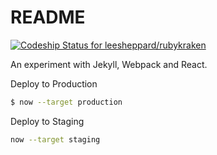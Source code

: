 # README

[![Codeship Status for leesheppard/rubykraken](https://app.codeship.com/projects/6f62dd20-8d11-0137-2c97-0e4ef29cce88/status?branch=master)](https://app.codeship.com/projects/355470)

An experiment with Jekyll, Webpack and React.

Deploy to Production

```bash
$ now --target production
```

Deploy to Staging

```bash
now --target staging
```